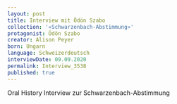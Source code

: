 ```yaml
---
layout: post
title: Interview mit Ödön Szabo
collection: '«Schwarzenbach-Abstimmung»'
protagonist: Ödön Szabo
creator: Alison Peyer
born: Ungarn
language: Schweizerdeutsch
interviewDate: 09.09.2020
permalink: Interview_3538
published: true
---
```

Oral History Interview zur Schwarzenbach-Abstimmung
